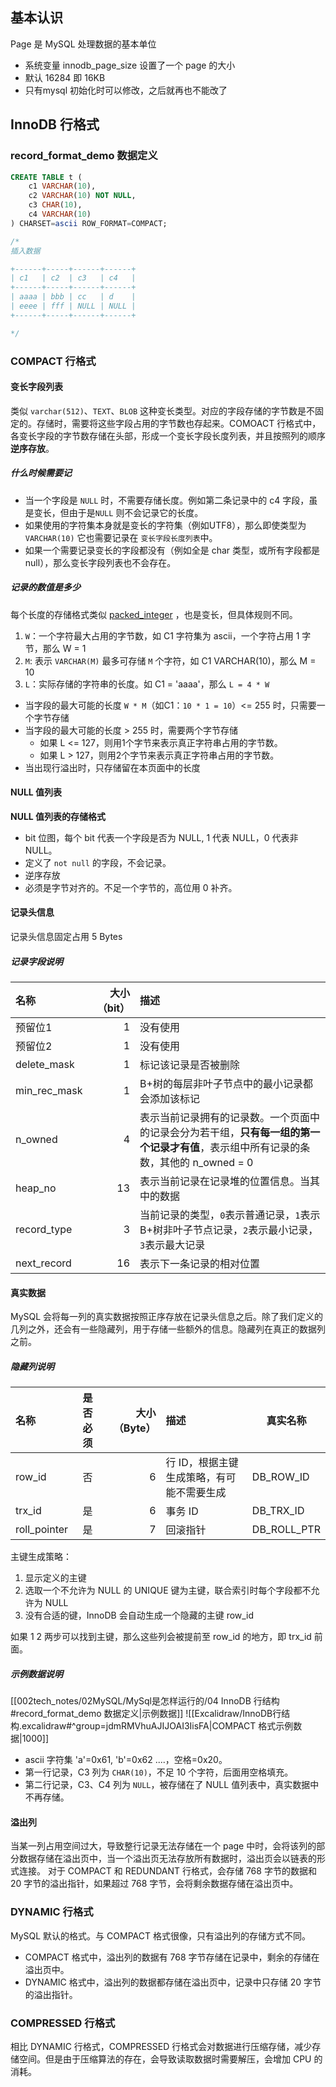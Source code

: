 ## 基本认识
Page 是 MySQL 处理数据的基本单位
- 系统变量 innodb_page_size 设置了一个 page 的大小
- 默认 16284 即 16KB
- 只有mysql 初始化时可以修改，之后就再也不能改了

## InnoDB 行格式
### record_format_demo 数据定义
```sql
CREATE TABLE t (
    c1 VARCHAR(10),
    c2 VARCHAR(10) NOT NULL,
    c3 CHAR(10),
    c4 VARCHAR(10)
) CHARSET=ascii ROW_FORMAT=COMPACT;

/*
插入数据

+------+-----+------+------+
| c1   | c2  | c3   | c4   |
+------+-----+------+------+
| aaaa | bbb | cc   | d    |
| eeee | fff | NULL | NULL |
+------+-----+------+------+

*/
```

### COMPACT 行格式
####  变长字段列表
类似 `varchar(512)`、`TEXT`、`BLOB` 这种变长类型。对应的字段存储的字节数是不固定的。存储时，需要将这些字段占用的字节数也存起来。COMOACT 行格式中，各变长字段的字节数存储在头部，形成一个变长字段长度列表，并且按照列的顺序**逆序存放**。

##### 什么时候需要记
- 当一个字段是 `NULL` 时，不需要存储长度。例如第二条记录中的 c4 字段，虽是变长，但由于是`NULL` 则不会记录它的长度。
- 如果使用的字符集本身就是变长的字符集（例如UTF8），那么即使类型为 `VARCHAR(10)` 它也需要记录在 `变长字段长度列表`中。
- 如果一个需要记录变长的字段都没有（例如全是 char 类型，或所有字段都是 null），那么变长字段列表也不会存在。

##### 记录的数值是多少
每个长度的存储格式类似 [packed_integer](https://dev.mysql.com/doc/dev/mysql-server/latest/classmysql_1_1binlog_1_1event_1_1Binary__log__event.html#packed_integer) ，也是变长，但具体规则不同。
1. `W`：一个字符最大占用的字节数，如 C1 字符集为 ascii，一个字符占用 1 字节，那么 W = 1
2. `M`: 表示 `VARCHAR(M)` 最多可存储 `M` 个字符，如 C1 VARCHAR(10)，那么 M = 10
3. `L`：实际存储的字符串的长度。如 C1 = 'aaaa'，那么 `L = 4 * W`

- 当字段的最大可能的长度 `W * M`（如C1：`10 * 1 = 10`）<= 255 时，只需要一个字节存储
- 当字段的最大可能的长度 > 255 时，需要两个字节存储
  - 如果 L <= 127，则用1个字节来表示真正字符串占用的字节数。
  - 如果 L > 127，则用2个字节来表示真正字符串占用的字节数。
- 当出现行溢出时，只存储留在本页面中的长度

#### NULL 值列表
**NULL 值列表的存储格式**
- bit 位图，每个 bit 代表一个字段是否为 NULL, 1 代表 NULL，0 代表非 NULL。
- 定义了 `not null` 的字段，不会记录。
- 逆序存放
- 必须是字节对齐的。不足一个字节的，高位用 0 补齐。

#### 记录头信息
记录头信息固定占用 5 Bytes

##### 记录字段说明

| 名称           | 大小（bit） | 描述                                                                         |
| :----------- | ------: | :------------------------------------------------------------------------- |
| 预留位1         |       1 | 没有使用                                                                       |
| 预留位2         |       1 | 没有使用                                                                       |
| delete_mask  |       1 | 标记该记录是否被删除                                                                 |
| min_rec_mask |       1 | B+树的每层非叶子节点中的最小记录都会添加该标记                                                   |
| n_owned      |       4 | 表示当前记录拥有的记录数。一个页面中的记录会分为若干组，**只有每一组的第一个记录才有值**，表示组中所有记录的条数，其他的 n_owned = 0 |
| heap_no      |      13 | 表示当前记录在记录堆的位置信息。当其中的数据                                                     |
| record_type  |       3 | 当前记录的类型，`0`表示普通记录，`1`表示B+树非叶子节点记录，`2`表示最小记录，`3`表示最大记录                      |
| next_record  |      16 | 表示下一条记录的相对位置                                                               |

#### 真实数据
MySQL 会将每一列的真实数据按照正序存放在记录头信息之后。除了我们定义的几列之外，还会有一些隐藏列，用于存储一些额外的信息。隐藏列在真正的数据列之前。

##### 隐藏列说明
| 名称           | 是否必须 | 大小（Byte） | 描述                     | 真实名称        |
| :----------- | :--: | -------: | :--------------------- | ----------- |
| row_id       |  否   |        6 | 行 ID，根据主键生成策略，有可能不需要生成 | DB_ROW_ID   |
| trx_id       |  是   |        6 | 事务 ID                  | DB_TRX_ID   |
| roll_pointer |  是   |        7 | 回滚指针                   | DB_ROLL_PTR |

主键生成策略：
1. 显示定义的主键
2. 选取一个不允许为 NULL 的 UNIQUE 键为主键，联合索引时每个字段都不允许为 NULL
3. 没有合适的键，InnoDB 会自动生成一个隐藏的主键 row_id

如果 1 2 两步可以找到主键，那么这些列会被提前至 row_id 的地方，即 trx_id 前面。

##### 示例数据说明
[[002tech_notes/02MySQL/MySql是怎样运行的/04 InnoDB 行结构#record_format_demo 数据定义|示例数据]]
![[Excalidraw/InnoDB行结构.excalidraw#^group=jdmRMVhuAJIJOAI3IisFA|COMPACT 格式示例数据|1000]]

- ascii 字符集 'a'=0x61, 'b'=0x62 ....，空格=0x20。
- 第一行记录，C3 列为 `CHAR(10)`，不足 10 个字符，后面用空格填充。
- 第二行记录，C3、C4 列为 `NULL`，被存储在了 NULL 值列表中，真实数据中不再存储。

#### 溢出列
当某一列占用空间过大，导致整行记录无法存储在一个 page 中时，会将该列的部分数据存储在溢出页中，当一个溢出页无法存放所有数据时，溢出页会以链表的形式连接。
对于 COMPACT 和 REDUNDANT 行格式，会存储 768 字节的数据和 20 字节的溢出指针，如果超过 768 字节，会将剩余数据存储在溢出页中。

### DYNAMIC 行格式
MySQL 默认的格式。与 COMPACT 格式很像，只有溢出列的存储方式不同。
- COMPACT 格式中，溢出列的数据有 768 字节存储在记录中，剩余的存储在溢出页中。
- DYNAMIC 格式中，溢出列的数据都存储在溢出页中，记录中只存储 20 字节的溢出指针。

### COMPRESSED 行格式
相比 DYNAMIC 行格式，COMPRESSED 行格式会对数据进行压缩存储，减少存储空间。但是由于压缩算法的存在，会导致读取数据时需要解压，会增加 CPU 的消耗。

